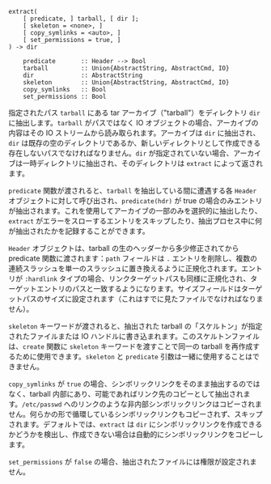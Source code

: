```
extract(
    [ predicate, ] tarball, [ dir ];
    [ skeleton = <none>, ]
    [ copy_symlinks = <auto>, ]
    [ set_permissions = true, ]
) -> dir

    predicate       :: Header --> Bool
    tarball         :: Union{AbstractString, AbstractCmd, IO}
    dir             :: AbstractString
    skeleton        :: Union{AbstractString, AbstractCmd, IO}
    copy_symlinks   :: Bool
    set_permissions :: Bool
```

指定されたパス `tarball` にある tar アーカイブ（"tarball"）をディレクトリ `dir` に抽出します。`tarball` がパスではなく IO オブジェクトの場合、アーカイブの内容はその IO ストリームから読み取られます。アーカイブは `dir` に抽出され、`dir` は既存の空のディレクトリであるか、新しいディレクトリとして作成できる存在しないパスでなければなりません。`dir` が指定されていない場合、アーカイブは一時ディレクトリに抽出され、そのディレクトリは `extract` によって返されます。

`predicate` 関数が渡されると、`tarball` を抽出している間に遭遇する各 `Header` オブジェクトに対して呼び出され、`predicate(hdr)` が true の場合のみエントリが抽出されます。これを使用してアーカイブの一部のみを選択的に抽出したり、`extract` がエラーをスローするエントリをスキップしたり、抽出プロセス中に何が抽出されたかを記録することができます。

`Header` オブジェクトは、tarball の生のヘッダーから多少修正されてから predicate 関数に渡されます：`path` フィールドは `.` エントリを削除し、複数の連続スラッシュを単一のスラッシュに置き換えるように正規化されます。エントリが `:hardlink` タイプの場合、リンクターゲットパスも同様に正規化され、ターゲットエントリのパスと一致するようになります。サイズフィールドはターゲットパスのサイズに設定されます（これはすでに見たファイルでなければなりません）。

`skeleton` キーワードが渡されると、抽出された tarball の「スケルトン」が指定されたファイルまたは IO ハンドルに書き込まれます。このスケルトンファイルは、`create` 関数に `skeleton` キーワードを渡すことで同一の tarball を再作成するために使用できます。`skeleton` と `predicate` 引数は一緒に使用することはできません。

`copy_symlinks` が `true` の場合、シンボリックリンクをそのまま抽出するのではなく、tarball 内部にあり、可能であればリンク先のコピーとして抽出されます。`/etc/passwd` へのリンクのような非内部シンボリックリンクはコピーされません。何らかの形で循環しているシンボリックリンクもコピーされず、スキップされます。デフォルトでは、`extract` は `dir` にシンボリックリンクを作成できるかどうかを検出し、作成できない場合は自動的にシンボリックリンクをコピーします。

`set_permissions` が `false` の場合、抽出されたファイルには権限が設定されません。

